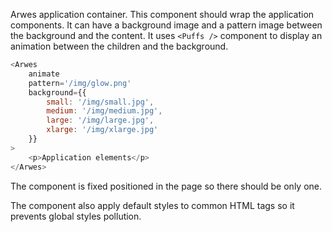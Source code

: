 Arwes application container. This component should wrap the application components.
It can have a background image and a pattern image between the background and the
content. It uses `<Puffs />` component to display an animation between the children
and the background.

```javascript
<Arwes
    animate
    pattern='/img/glow.png'
    background={{
        small: '/img/small.jpg',
        medium: '/img/medium.jpg',
        large: '/img/large.jpg',
        xlarge: '/img/xlarge.jpg'
    }}
>
    <p>Application elements</p>
</Arwes>
```

The component is fixed positioned in the page so there should be only one.

The component also apply default styles to common HTML tags so it prevents
global styles pollution.
